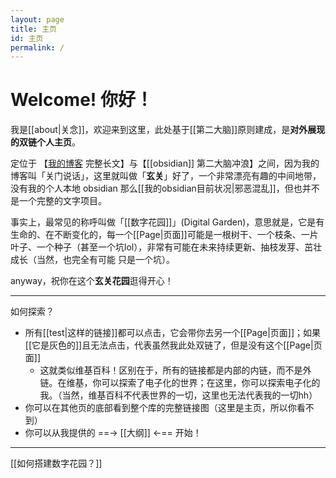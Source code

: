 ```yaml
---
layout: page
title: 主页
id: 主页
permalink: /
---
```


# Welcome! 你好！

我是[[about|关念]]，欢迎来到这里，此处基于[[第二大脑]]原则建成，是**对外展现的双链个人主页**。

定位于 【[我的博客](https://shutgnblink.me/) 完整长文】与【[[obsidian]] 第二大脑冲浪】之间，因为我的博客叫「关门说话」，这里就叫做「**玄关**」好了，一个非常漂亮有趣的中间地带，没有我的个人本地 obsidian 那么[[我的obsidian目前状况|邪恶混乱]]，但也并不是一个完整的文字项目。

事实上，最常见的称呼叫做「[[数字花园]]」(Digital Garden)，意思就是，它是有生命的、在不断变化的，每一个[[Page|页面]]可能是一根树干、一个枝条、一片叶子、一个种子（甚至一个坑lol），非常有可能在未来持续更新、抽枝发芽、茁壮成长（当然，也完全有可能 只是一个坑）。

anyway，祝你在这个**玄关花园**逛得开心！

---

如何探索？
- 所有[[test|这样的链接]]都可以点击，它会带你去另一个[[Page|页面]]；如果[[它是灰色的]]且无法点击，代表虽然我此处双链了，但是没有这个[[Page|页面]]
	- 这就类似维基百科！区别在于，所有的链接都是内部的内链，而不是外链。在维基，你可以探索了电子化的世界；在这里，你可以探索电子化的我。（当然，维基百科不代表世界的一切，这里也无法代表我的一切hh）
- 你可以在其他页的底部看到整个库的完整链接图（这里是主页，所以你看不到）
- 你可以从我提供的 ==→ [[大纲]] ←== 开始！

---
[[如何搭建数字花园？]]